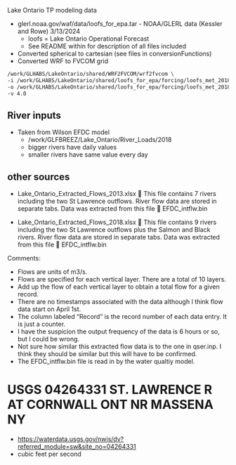 Lake Ontario TP modeling data
- glerl.noaa.gov/waf/data/loofs_for_epa.tar - NOAA/GLERL data (Kessler and Rowe) 3/13/2024
	- loofs = Lake Ontario Operational Forecast
	- See README within for description of all files included
- Converted spherical to cartesian (see files in conversionFunctions)
- Converted WRF to FVCOM grid

```bash
/work/GLHABS/LakeOntario/shared/WRF2FVCOM/wrf2fvcom \
-i /work/GLHABS/LakeOntario/shared/loofs_for_epa/forcing/loofs_met_2018_06.nc \
-o /work/GLHABS/LakeOntario/shared/loofs_for_epa/forcing/loofs_met_2018_06_FVCOM.nc \
-v 4.0
```


## River inputs
- Taken from Wilson EFDC model
	- /work/GLFBREEZ/Lake_Ontario/River_Loads/2018
	- bigger rivers have daily values
	- smaller rivers have same value every day

## other sources

-	Lake_Ontario_Extracted_Flows_2013.xlsx    This file contains 7 rivers including the two St Lawrence outflows.  River flow data are stored in separate tabs.  Data was extracted from this file     EFDC_intflw.bin

-	Lake_Ontario_Extracted_Flows_2018.xlsx   This file contains 9 rivers including the two St Lawrence outflows plus the Salmon and Black rivers.  River flow data are stored in separate tabs.  Data was extracted from this file     EFDC_intflw.bin

Comments:
-	Flows are units of m3/s.
-	Flows are specified for each vertical layer.  There are a total of 10 layers.
-	Add up the flow of each vertical layer to obtain a total flow for a given record.
-	There are no timestamps associated with the data although I think flow data start on April 1st. 
-	The column labeled “Record” is the record number of each data entry.  It is just a counter.
-	I have the suspicion the output frequency of the data is 6 hours or so, but I could be wrong.
-	Not sure how similar this extracted flow data is to the one in qser.inp.  I think they should be similar but this will have to be confirmed.
-	The EFDC_intflw.bin file is read in by the water qualtiy model. 


#    USGS 04264331 ST. LAWRENCE R AT CORNWALL ONT NR MASSENA NY
- https://waterdata.usgs.gov/nwis/dv?referred_module=sw&site_no=04264331
- cubic feet per second